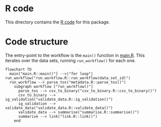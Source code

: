 # R code

This directory contains the [R code](https://r-pkgs.org/code.html) for this package.

# Code structure

The entry-point to the workflow is the `main()` function in [main.R](./main.R). This iterates over the data sets, running `run_workflow()` for each one.

```mermaid
flowchart TD
  main["main.R::main()"] -->|"for loop"| run_workflow("run_workflow.R::run_workflow(data_set_id)")
  run_workflow --> parse_tos("metadata.R::parse_tos()")
    subgraph workflow ["run_workflow()"]
      parse_tos --> csv_to_binary("csv_to_binary.R::csv_to_binary()")
      csv_to_binary --> ig_validation("validate_data.R::ig_validation()")
      ig_validation --> validate_data("validate_data.R::validate_data()")
      validate_data --> summarise("summarise.R::summarise()")
      summarise --> link("link.R::link()")
    end
```
